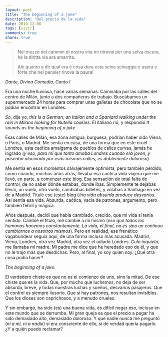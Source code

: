 ```yaml
---
layout: post
title: "The beginning of a joke"
description: "Del precio de la vida"
date: 2019-12-08
tags: [vivir]
comments: true
share: true
---
```


>Nel mezzo del cammin di nostra vita
>mi ritrovai per una selva oscura,
>hé la diritta via era smarrita.
>
>Ahi quanto a dir qual era è cosa dura
>esta selva selvaggia e aspra e forte
>che nel pensier rinova la paura!

*Dante, Divina Comedia, Canto I*

Era una noche lluviosa, hace varias semanas. Caminaba por las calles
del centro de Milán, junto a dos compañeros de trabajo. Buscábamos un
supermercado 24 horas para comprar unas galletas de chocolate que
no se podían encontrar en Londres.

*So*, dije yo, *this
is a German, an Italian and a Spaniard walking under the rain in
Milano looking for Nutella cookies*. El italiano rió, y respondió *It
sounds as the beginning of a joke*.

Esas calles de Milán, esa zona antigua, burguesa, podrían haber
sido Viena, o París, o Madrid. Me sentía en casa, de una forma que
en este cruel Londres, esta caótica
amalgama de pueblos de calles curvas, jamás he logrado (*y eso,
  para mí que tanto amaba Londres cuando era joven, y paseaba
  alucinado por esas mismas calles, es doblemente doloroso*).

Me sentía en esos momentos salvajemente optimista, pero también
perdido, como cuando, muchos años atrás, llevaba
esa caótica vida viajera que me llevó, en parte, a comenzar este blog.
Esa sensación de total falta de control, de no saber dónde estabas,
donde ibas. Simplemente te dejabas llevar, un vuelo, otro vuelo,
cambiabas billetes, y volabas a Santiago en vez de a Madrid.  Titulé ese
(este) blog *Una vida absurda produce desvaríos*. Así sentía esa vida.
Absurda, caótica, vacía de patrones, argumento, pero también febril y mágica.

Años después, decidí que había cambiado, crecido, que mi vida sí tenía
sentido. Cambié el título, me cambié a mí mismo (*eso que todos los
  humanos hacemos constantemente. La vida, el final, no es sino un
  continuo cambiarnos a nosotros mismos*). Pero en realidad, ese
  frenético vagabundear seguía aquí, de una forma incluso más acusada.
  Madrid, Viena, Londres, otra vez Madrid, otra vez el odiado Londres.
  *Culo inquieto*, me llamaba mi madre. Mi padre me dice que he heredado
  eso de él, y que no le trajo más que desdichas. Pero, al final,
  yo soy quien soy. ¿Qué otra cosa podía hacer?


  *The beginning of a joke*.

  El verdadero chiste es que no es el
  comienzo de uno, sino la mitad. De ese chiste que es la vida. Que,
  por mucho que luchemos, no deja de ser absurda, breve, y todas nuestras
  luchas y sueños, desvaríos pasajeros. Que el control es siempre
  ilusorio. Que si hay patrones, nos resultan invisibles. Que los dioses
  son caprichosos, y a menudo crueles.

  Y sin embargo, ha sido (es) una buena vida, es difícil negar eso,
  incluso en este mundo que se derrumba. Mi gran queja es que el precio a
  pagar ha sido demasiado alto, demasiado doloroso. Y que nadie nunca
  me preguntó (*ni a mí, ni a nadie*) si era consciente de ello,
  si de verdad quería pagarlo. ¿Y a quién puedo reclamar?
